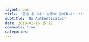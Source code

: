 ```yaml
---
layout: post
title: '돌을 옮기다가 발등에 떨어졌다!!!!!'
subtitle: 'No Authentication'
date: 2018-01-16 15:12
comments: true
categories:
---
```

